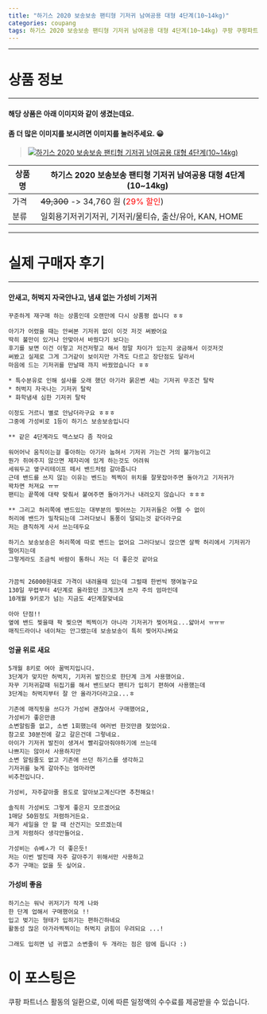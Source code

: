 ```yaml
---
title: "하기스 2020 보송보송 팬티형 기저귀 남여공용 대형 4단계(10~14kg)"
categories: coupang
tags: 하기스 2020 보송보송 팬티형 기저귀 남여공용 대형 4단계(10~14kg) 쿠팡 쿠팡파트너스
---
```

---

# 상품 정보

---

#### 해당 상품은 아래 이미지와 같이 생겼는데요. 
#### 좀 더 많은 이미지를 보시려면 이미지를 눌러주세요. 😀
> [![하기스 2020 보송보송 팬티형 기저귀 남여공용 대형 4단계(10~14kg)](https://static.coupangcdn.com/image/affiliate/banner/993911cff54981165894e13c44af5d9b@2x.jpg)](https://coupa.ng/bPwkx5)

상품명 | 하기스 2020 보송보송 팬티형 기저귀 남여공용 대형 4단계(10~14kg)
-------|-------
가격 | ~~49,300~~ -> 34,760 원 (<span style="color:red">29% 할인</span>)
분류 | 일회용기저귀기저귀, 기저귀/물티슈, 출산/유아, KAN, HOME

---

# 실제 구매자 후기

---


####    안새고, 허벅지 자국안나고, 냄새 없는 가성비 기저귀
    꾸준하게 재구매 하는 상품인데 오랜만에 다시 상품평 씁니다 ㅎㅎ
    
    아기가 어렸을 때는 안써본 기저귀 없이 이것 저것 써봤어요
    딱히 불만이 있거나 안맞아서 바꿨다기 보다는
    후기를 보면 이건 이렇고 저건저렇고 해서 정말 차이가 있는지 궁금해서 이것저것 
    써봤고 실제로 그게 그거같이 보이지만 가격도 다르고 장단점도 달라서
    마음에 드는 기저귀를 만날때 까지 바꿨었습니다 ㅎㅎ
    
    * 특수분유로 인해 설사를 오래 했던 아기라 묽은변 새는 기저귀 무조건 탈락
    * 허벅지 자국나는 기저귀 탈락
    * 화학냄새 심한 기저귀 탈락
    
    이정도 거르니 별로 안남더라구요 ㅎㅎㅎ
    그중에 가성비로 1등이 하기스 보송보송입니다
    
    ** 같은 4단계라도 맥스보다 좀 작아요
    
    워어어낙 움직이는걸 좋아하는 아기라 눕혀서 기저귀 가는건 거의 불가능이고
    뭔가 쥐여주지 않으면 제자리에 있게 하는것도 어려워
    세워두고 옆구리테이프 떼서 밴드처럼 갈아줍니다
    근데 밴드를 쓰지 않는 이유는 벤드는 찍찍이 위치를 잘못잡아주면 돌아가고 기저귀가
    꽉차면 처져요 ㅠㅠ
    팬티는 끝쪽에 대략 맞춰서 붙여주면 돌아가거나 내려오지 않습니다 ㅎㅎㅎ
    
    ** 그리고 허리쪽에 밴드있는 대부분의 찢어쓰는 기저귀들은 어쩔 수 없이
    허리에 밴드가 밀착되는데 그러다보니 통풍이 덜되는것 같더라구요
    저는 큼직하게 사서 쓰는데두요
    
    하기스 보송보송은 허리쪽에 따로 밴드는 없어요 그러다보니 앉으면 살짝 허리에서 기저귀가 떨어지는데
    그렇게라도 조금씩 바람이 통하니 저는 더 좋은것 같아요
    
    
    가끔씩 26000원대로 가격이 내려올때 있는데 그럴때 한번씩 쟁여놓구요
    130일 무렵부터 4단계로 올라왔던 크게크게 쓰자 주의 엄마인데
    10개월 9키로가 넘는 지금도 4단계잘맞네요
    
    아아 단점!!
    옆에 밴드 찢을때 팍 찢으면 찍찍이가 아니라 기저귀가 찢어져요...얇아서 ㅠㅠㅠ
    매직드라이나 네이쳐는 안그랬는데 보송보송이 특히 찢어지나봐요

####    엉골 위로 새요
    5개월 8키로 여아 꿀벅지입니다.
    3단계가 맞지만 허벅지, 기저귀 발진으로 한단계 크게 사용했어요.
    자꾸 기저귀갈때 뒤집기를 해서 밴드보다 팬티가 입히기 편하여 사용했는데
    3단계는 허벅지부터 잘 안 올라가더라고요...ㅎ
    
    기존에 매직핏을 쓰다가 가성비 괜찮아서 구매했어요,
    가성비가 좋은만큼
    소변알림줄 없고, 소변 1회했는데 여러번 한것만큼 젖었어요.
    참고로 30분전에 갈고 갈은건데 그렇네요.
    아이가 기저귀 발진이 생겨서 빨리갈아줘야하기에 쓰는데
    나쁘지는 않아서 사용하지만
    소변 알림줄도 없고 기존에 쓰던 하기스를 생각하고
    기저귀를 늦게 갈아주는 엄마라면
    비추천입니다.
    
    가성비, 자주갈아줄 용도로 알아보고계신다면 추천해요!
    
    솔직히 가성비도 그렇게 좋은지 모르겠어요 
    1매당 50원정도 저렴하거든요.
    제가 세일을 안 할 때 산건지는 모르겠는데
    크게 저렴하다 생각안들어요. 
    
    가성비는 슈베ㅅ가 더 좋은듯!
    저는 이번 발진때 자주 갈아주기 위해서만 사용하고
    추가 구매는 없을 둣 싶어요.

####    가성비 좋음
    하기스는 워낙 귀저기가 작게 나와 
    한 단계 업해서 구매했어요 !! 
    입고 벚기는 형태가 입히기는 편하긴하네요 
    활동성 많은 아가라찍찍이는 허벅지 긁힘이 우려되요 ...! 
    
    그래도 입히면 넘 귀엽고 소변줄이 두 개라는 점은 맘에 듭니다 :)



# 이 포스팅은
쿠팡 파트너스 활동의 일환으로, 이에 따른 일정액의 수수료를 제공받을 수 있습니다.